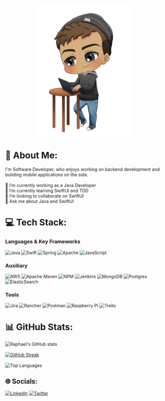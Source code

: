 <p align="center">
  <img src="https://github.com/RKCP/RKCP/blob/a76367dc23ae6fe00829da5543889badfb9aaeac/raphael.gif" width="300"></img>
</p>

# 💫 About Me:

<!-- [![](https://visitcount.itsvg.in/api?id=rkcp&icon=3&color=11)](https://visitcount.itsvg.in) -->
I'm Software Developer, who enjoys working on backend development and building mobile applications on the side.<br><br>🔭 I’m currently working as a Java Developer<br>🌱 I’m currently learning SwiftUI and TDD<br>👯 I’m looking to collaborate on SwiftUI<br>💬 Ask me about Java and SwiftUI

# 💻 Tech Stack:

### Languages & Key Frameworks

![Java](https://img.shields.io/badge/java-%23ED8B00.svg?style=for-the-badge&logo=java&logoColor=white) 
![Swift](https://img.shields.io/badge/swift-F54A2A?style=for-the-badge&logo=swift&logoColor=white) 
![Spring](https://img.shields.io/badge/spring-%236DB33F.svg?style=for-the-badge&logo=spring&logoColor=white)
![Apache](https://img.shields.io/badge/apache%20camel-%23D42029.svg?style=for-the-badge&logo=apache&logoColor=white)
![JavaScript](https://img.shields.io/badge/javascript-%23323330.svg?style=for-the-badge&logo=javascript&logoColor=%23F7DF1E) 

### Auxiliary

![AWS](https://img.shields.io/badge/AWS-%23FF9900.svg?style=for-the-badge&logo=amazon-aws&logoColor=white)
![Apache Maven](https://img.shields.io/badge/Apache%20Maven-C71A36?style=for-the-badge&logo=Apache%20Maven&logoColor=white)
![NPM](https://img.shields.io/badge/NPM-%23000000.svg?style=for-the-badge&logo=npm&logoColor=white) 
![Jenkins](https://img.shields.io/badge/jenkins-%232C5263.svg?style=for-the-badge&logo=jenkins&logoColor=white) 
![MongoDB](https://img.shields.io/badge/MongoDB-%234ea94b.svg?style=for-the-badge&logo=mongodb&logoColor=white) 
![Postgres](https://img.shields.io/badge/postgres-%23316192.svg?style=for-the-badge&logo=postgresql&logoColor=white) 
![ElasticSearch](https://img.shields.io/badge/-ElasticSearch-005571?style=for-the-badge&logo=elasticsearch)

### Tools

![Jira](https://img.shields.io/badge/jira-%230A0FFF.svg?style=for-the-badge&logo=jira&logoColor=white) 
![Rancher](https://img.shields.io/badge/rancher-%230075A8.svg?style=for-the-badge&logo=rancher&logoColor=white)
![Postman](https://img.shields.io/badge/Postman-FF6C37?style=for-the-badge&logo=postman&logoColor=white)
![Raspberry Pi](https://img.shields.io/badge/-RaspberryPi-C51A4A?style=for-the-badge&logo=Raspberry-Pi)
![Trello](https://img.shields.io/badge/Trello-%23026AA7.svg?style=for-the-badge&logo=Trello&logoColor=white)

# 📊 GitHub Stats:
![Raphael's GitHub stats](https://github-readme-stats-sigma-five.vercel.app/api?username=rkcp&count_private=true&theme=material-palenight&hide_border=false&bg_color=00000000)<br/><br/>
[![GitHub Streak](https://streak-stats.demolab.com?user=rkcp&theme=material-palenight&hide_border=false&background=00000000)](https://git.io/streak-stats)<br/><br/>
![Top Languages](https://github-readme-stats-sigma-five.vercel.app/api/top-langs/?username=rkcp&theme=material-palenight&hide_border=false&count_private=true&layout=compact&bg_color=00000000)

## 🌐 Socials:
[![LinkedIn](https://img.shields.io/badge/LinkedIn-%230077B5.svg?logo=linkedin&logoColor=white)](https://linkedin.com/in/raphaelpeters) 
[![Twitter](https://img.shields.io/badge/Twitter-%231DA1F2.svg?logo=Twitter&logoColor=white)](https://twitter.com/raphthedev)
